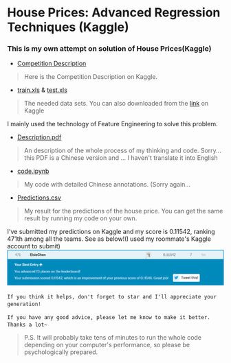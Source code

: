 # House Prices: Advanced Regression Techniques (Kaggle)
### This is my own attempt on solution of House Prices(Kaggle)

* [Competition Description](https://www.kaggle.com/c/house-prices-advanced-regression-techniques/overview) 

> Here is the Competition Description on Kaggle.

* [train.xls](https://github.com/Gaiss/House-Prices-Kaggle/blob/master/train.csv) & [test.xls](https://github.com/Gaiss/House-Prices-Kaggle/blob/master/train.csv) 

> The needed data sets. You can also downloaded from the [link](https://www.kaggle.com/c/house-prices-advanced-regression-techniques/data) on Kaggle

I mainly used the technology of Feature Engineering to solve this problem.

* [Description.pdf](https://github.com/Gaiss/House-Prices-Kaggle/blob/master/Description.pdf)

>An description of the whole process of my thinking and code.
Sorry... this PDF is a Chinese version and ... I haven't translate it into English

* [code.ipynb](https://github.com/Gaiss/House-Prices-Kaggle/blob/master/code.ipynb)

> My code with detailed Chinese annotations. (Sorry again...

* [Predictions.csv](https://github.com/Gaiss/House-Prices-Kaggle/blob/master/Predictions.csv)

> My result for the predictions of the house price. You can get the same result by running my code on your own.

I've submitted my predictions on Kaggle and my score is 0.11542, ranking 471th among all the teams. See as below!(I used my roommate's Kaggle account to submit)
![](https://github.com/Gaiss/House-Prices-Kaggle/blob/master/score%20%26%20rank.png)

`If you think it helps, don't forget to star and I'll appreciate your generation!`

`If you have any good advice, please let me know to make it better. Thanks a lot~`

> P.S. It will probably take tens of minutes to run the whole code depending on your computer's performance, so please be psychologically prepared.
